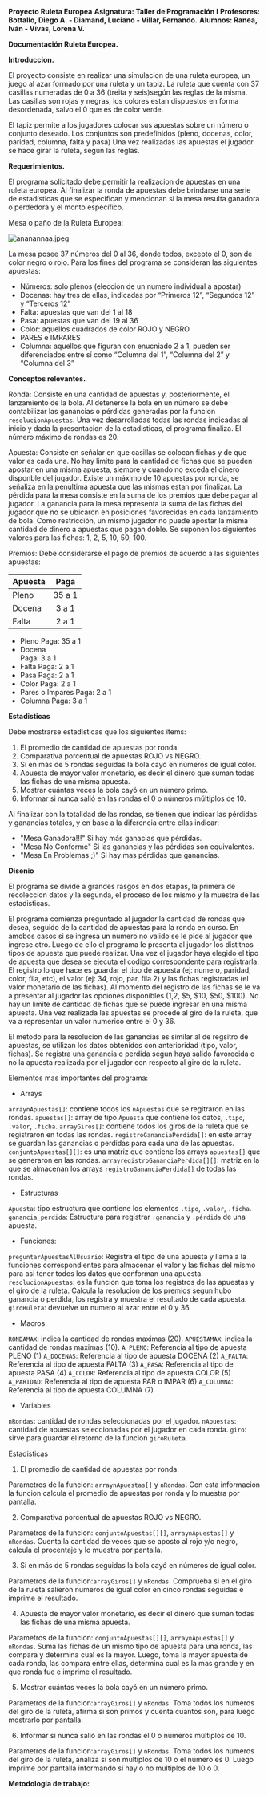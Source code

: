 

**Proyecto Ruleta Europea**
**Asignatura: Taller de Programación I**
**Profesores: Bottallo, Diego A. - Diamand, Luciano - Villar, Fernando.**
**Alumnos: Ranea, Iván - Vivas, Lorena V.**


**Documentación Ruleta Europea.**

**Introduccion.**

El proyecto consiste en realizar una simulacion de una ruleta europea, un juego al azar formado por una ruleta y un tapiz. La ruleta que cuenta con 37 casillas numeradas de 0 a 36 (treita y seis)según las reglas de la misma. Las casillas son rojas y negras, los colores estan  dispuestos en forma desordenada, salvo el 0 que es de color verde.

El tapiz permite a los jugadores colocar sus apuestas sobre un número o conjunto deseado. Los conjuntos son predefinidos (pleno, docenas, color, paridad, columna, falta y pasa) Una vez realizadas las apuestas el jugador se hace girar la ruleta, según las reglas.

**Requerimientos.**

El programa solicitado debe permitir la realizacion de apuestas en una ruleta europea.
Al finalizar la ronda de apuestas debe brindarse una serie de estadísticas que se especifican y mencionan si la mesa resulta ganadora o perdedora y el monto específico.

Mesa o paño de la Ruleta Europea:


![ananannaa.jpeg](../_resources/a1978ee191a545d19a85c6de520a0dcc.jpeg)

La mesa posee 37 números del 0 al 36, donde todos, excepto el 0, son de color negro o rojo.
Para los fines del programa se consideran las siguientes apuestas:


-  Números: solo plenos (eleccion de un numero individual a apostar)
-  Docenas: hay tres de ellas, indicadas por “Primeros 12”, “Segundos 12” y “Terceros 12”
-  Falta: apuestas que van del 1 al 18
-  Pasa: apuestas que van del 19 al 36
-  Color: aquellos cuadrados de color ROJO y NEGRO
-  PARES e IMPARES
-  Columna: aquellos que figuran con enucniado 2 a 1, pueden ser diferenciados entre sí como “Columna del 1”, “Columna del 2” y “Columna del 3”

**Conceptos relevantes.**

Ronda: Consiste en una cantidad de apuestas y, posteriormente, el lanzamiento de la bola.
Al detenerse la bola en un número se debe contabilizar las ganancias o pérdidas generadas por la funcion ```resolucionApuestas```.
Una vez desarrolladas todas las rondas indicadas al inicio y dada la presentacion de la estadisticas, el programa finaliza.
El número máximo de rondas es 20.

Apuesta: Consiste en señalar en que casillas se colocan fichas y de que valor es cada una. No hay limite para la cantidad de fichas que se pueden apostar en una misma apuesta, siempre y cuando no exceda el dinero disponble del jugador.
Existe un máximo de 10 apuestas por ronda, se señaliza en la penultima apuesta que las mismas estan por finalizar.
La pérdida para la mesa consiste en la suma de los premios que debe pagar al jugador.
La ganancia para la mesa representa la suma de las fichas del jugador que no se ubicaron en posiciones favorecidas en cada lanzamiento de bola.
Como restricción, un mismo jugador no puede apostar la misma cantidad de dinero a apuestas que
pagan doble.
Se suponen los siguientes valores para las fichas: 1, 2, 5, 10, 50, 100.

Premios: Debe considerarse el pago de premios de acuerdo a las siguientes apuestas:

| Apuesta       | Paga          | 
| ------------- |:-------------:| 
| Pleno         |   35 a 1      | 
| Docena        |   3 a 1       |
| Falta			| 2 a 1         |


- Pleno 
Paga: 35 a 1
- Docena  
Paga: 3 a 1
- Falta 
Paga: 2 a 1
- Pasa 
Paga: 2 a 1
- Color
Paga: 2 a 1
- Pares o Impares
Paga: 2 a 1
- Columna 
Paga: 3 a 1



**Estadisticas**

Debe mostrarse estadísticas que los siguientes ítems:
1. El promedio de cantidad de apuestas por ronda.
2. Comparativa porcentual de apuestas ROJO vs NEGRO.
3. Si en más de 5 rondas seguidas la bola cayó en números de igual color.
4. Apuesta de mayor valor monetario, es decir el dinero que suman todas las fichas de una misma
apuesta. 
5. Mostrar cuántas veces la bola cayó en un número primo.
6. Informar si nunca salió en las rondas el 0 o números múltiplos de 10.

Al finalizar con la totalidad de las rondas, se tienen que indicar las pérdidas y ganancias totales, y en base a la diferencia entre ellas indicar:


- "Mesa Ganadora!!!" Si hay más ganacias que pérdidas.
- "Mesa No Conforme" Si las ganancias y las pérdidas son equivalentes.
- "Mesa En Problemas ;)" Si hay mas pérdidas que ganancias.

**Disenio**

El programa se divide a grandes rasgos en dos etapas, la primera de recoleccion datos y la segunda, el proceso de los mismo y la muestra de las estadisticas.

El programa comienza preguntado al jugador la cantidad de rondas que desea, seguido de la cantidad de apuestas para la ronda en curso. En amobos casos si se ingresa un numero no valido se le pide al jugador que ingrese otro.
Luego de ello el programa le presenta al jugador los distitnos tipos de apuesta que puede realizar. 
Una vez el jugador haya elegido el tipo de apuesta que desea se ejecuta el codigo correspondente para registrarla.
El registro lo que hace es guardar el tipo de apuesta (ej: numero, paridad, color, fila, etc), el valor (ej: 34, rojo, par, fila 2) y las fichas registradas (el valor monetario de las fichas).
Al momento del registro de las fichas se le va a presentar al jugador las opciones disponibles ($1,$2, $5, $10, $50, $100). No hay un limite de cantidad de fichas que se puede ingresar en una misma apuesta.
Una vez realizada las apuestas se procede al giro de la ruleta, que va a representar un valor numerico entre el 0 y 36.

El metodo para la resolucion de las ganancias es similar al de regsitro de apuestas, se utilizan los datos obtenidos con anterioridad (tipo, valor, fichas).
Se registra una ganancia o perdida segun haya salido favorecida o no la apuesta realizada por el jugador con respecto al giro de la ruleta.

Elementos mas importantes del programa:

- Arrays

```arraynApuestas[]```: contiene todos los ```nApuestas``` que se regitraron en las rondas.
```apuestas[]```: array de tipo ```Apuesta``` que contiene los datos, ```.tipo```, ```.valor```, ```.ficha```.
```arrayGiros[]```:  contiene todos los giros de la ruleta que se registraron en todas las rondas.
```registroGananciaPerdida[]```: en este array se guardan las ganancias o perdidas para cada una de las apuestas.
```conjuntoApuestas[][]```: es una matriz que contiene los arrays ```apuestas[]``` que se generaron en las rondas.
```arrayregistroGananciaPerdida[][]```: matriz en la que se almacenan los arrays ```registroGananciaPerdida[]``` de todas las rondas.


- Estructuras

```Apuesta```: tipo estructura que contiene los elementos ```.tipo```, ```.valor```, ```.ficha```.
```ganancia_perdida```: Estructura para registrar ```.ganancia``` y ```.pérdida``` de una apuesta.


- Funciones:

```preguntarApuestasAlUsuario```: Registra el tipo de una apuesta y llama a la funciones correspondientes para almacenar el valor y las fichas del mismo para asi tener todos los datos que conforman una apuesta.
```resolucionApuestas```: es la funcion que toma los registros de las apuestas y el giro de la ruleta. Calcula la resolucion de los premios segun hubo ganancia o perdida, los registra y muestra el resultado de cada apuesta.
```giroRuleta```: devuelve un numero al azar entre el 0 y 36.

- Macros:

```RONDAMAX```: indica la cantidad de rondas maximas (20).
```APUESTAMAX```: indica la cantidad de rondas maximas (10).
```A_PLENO```: Referencia al tipo de apuesta PLENO (1)
```A_DOCENAS```: Referencia al tipo de apuesta DOCENA (2)
```A_FALTA```: Referencia al tipo de apuesta FALTA (3)
```A_PASA```: Referencia al tipo de apuesta PASA (4)
```A_COLOR```: Referencia al tipo de apuesta COLOR (5)
```A_PARIDAD```: Referencia al tipo de apuesta PAR o IMPAR (6)
```A_COLUMNA```: Referencia al tipo de apuesta COLUMNA (7)


- Variables 

```nRondas```: cantidad de rondas seleccionadas por el jugador.
```nApuestas```: cantidad de apuestas seleccionadas por el jugador en cada ronda.
```giro```: sirve para guardar el retorno de la funcion ```giroRuleta```.


Estadisticas


1. El promedio de cantidad de apuestas por ronda.

Parametros de la funcion: ```arraynApuestas[]``` y ```nRondas```.
Con esta informacion la funcion calcula el promedio de apuestas por ronda y lo muestra por pantalla.

2. Comparativa porcentual de apuestas ROJO vs NEGRO.

Parametros de la funcion:  ```conjuntoApuestas[][]```, ```arraynApuestas[]``` y ```nRondas```.
Cuenta la cantidad de veces que se aposto al rojo y/o negro, calcula el procentaje y lo muestra por pantalla.

3. Si en más de 5 rondas seguidas la bola cayó en números de igual color.

Parametros de la funcion:```arrayGiros[]``` y ```nRondas```.
Comprueba si en el giro de la ruleta salieron numeros de igual color en cinco rondas seguidas e imprime el resultado.

4. Apuesta de mayor valor monetario, es decir el dinero que suman todas las fichas de una misma
apuesta.

Parametros de la funcion:  ```conjuntoApuestas[][]```, ```arraynApuestas[]``` y ```nRondas```.
Suma las fichas de un mismo tipo de apuesta para una ronda, las compara y determina cual es la mayor. Luego, toma la mayor apuesta de cada ronda, las compara entre ellas, determina cual es la mas grande y en que ronda fue e imprime el resultado.

5. Mostrar cuántas veces la bola cayó en un número primo.

Parametros de la funcion:```arrayGiros[]``` y ```nRondas```.
Toma todos los numeros del giro de la ruleta, afirma si son primos y cuenta cuantos son, para luego mostrarlo por pantalla.

6. Informar si nunca salió en las rondas el 0 o números múltiplos de 10.

Parametros de la funcion:```arrayGiros[]``` y ```nRondas```.
Toma todos los numeros del giro de la ruleta, analiza si son multiplos de 10 o el numero es 0. Luego imprime por pantalla informando si hay o no multiplos de 10 o 0.


**Metodologia de trabajo:**









